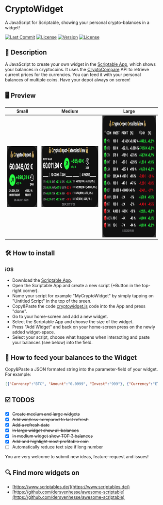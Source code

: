 # CryptoWidget
A JavaScript for Scriptable, showing your personal crypto-balances in a widget!

[![Last Commit](https://img.shields.io/github/last-commit/martlgap/CryptoWidget)](https://img.shields.io/github/last-commit/martlgap/CryptoWidget)
[![License](https://img.shields.io/badge/license-CC0-blue)](https://img.shields.io/badge/license-CC0-blue)
[![Version](https://img.shields.io/badge/version-0.2-purple)](https://img.shields.io/badge/version-0.1-purple)
[![License](https://img.shields.io/badge/plugin-scriptable-blue)](https://img.shields.io/badge/plugin-scriptable-blue)


## 📗 Description
A JavaScript to create your own widget in the [Scriptable App](https://scriptable.app/), which shows your balances in cryptocoins. It uses the [CryptoCompare](https://cryptocompare.com) API to retrieve current prices for the currencies. 
You can feed it with your personal balances of multiple coins. Have your depot always on screen!


## 🖥 Preview
|Small|Medium|Large|
--- | --- | ---
|<img src="./preview_small.png" alt="Preview Widget Small" width="200" height="200"/>|<img src="./preview_medium.png" alt="Preview Widget Medium" width="400" height="200"/>|<img src="./preview_large.png" alt="Preview Widget Large" width="400" height="400"/>|


## 🛠 How to install
### iOS
- Download the [Scriptable App](https://apps.apple.com/de/app/scriptable/id1405459188).
- Open the Scriptable App and create a new script (+Button in the top-right corner).
- Name your script for example "MyCryptoWidget" by simply tapping on "Untitled Script" in the top of the sreen.
- Copy&Paste the code [cryptowidget.js](https://raw.githubusercontent.com/Martlgap/CryptoWidget/main/cryptowidget.js) code into the App and press "done".
- Go to your home-screen and add a new widget.
- Select the Scriptable App and choose the size of the widget.
- Press "Add Widget" and back on your home-screen press on the newly added widget-space.
- Select your script, choose what happens when interacting and paste your balances (see below) into the <parameter> field.


## 🍼 How to feed your balances to the Widget
Copy&Paste a JSON formated string into the parameter-field of your widget.
For example:
```json
[{"Currency":"BTC", "Amount":"0.0999", "Invest":"999"}, {"Currency":"ETH", "Amount":"0.0999", "Invest":"999"}]
```


## ☑️ TODOS
- [x] ~~Create medium and large widgets~~
- [x] ~~Add win/loss compared to last refresh~~
- [x] ~~Add a refresh date~~
- [x] ~~In large widget show all balances~~
- [x] ~~In medium widget show TOP 3 balances~~
- [x] ~~Add and highlight most profitable coin~~
- [ ] Automatically reduce text size if long number

You are very welcome to submit new ideas, feature-request and issues!


## 🔍 Find more widgets on
- [https://www.scriptables.de/](https://www.scriptables.de/)
- [https://github.com/dersvenhesse/awesome-scriptable](https://github.com/dersvenhesse/awesome-scriptable)
